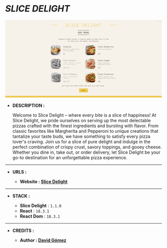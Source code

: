 # _SLICE DELIGHT_

![THUMBNAIL](resources/img/Thumbnail.png)

- **DESCRIPTION :**

  Welcome to Slice Delight – where every bite is a slice of happiness! At Slice Delight, we pride ourselves on serving up the most delectable pizzas crafted with the finest ingredients and bursting with flavor. From classic favorites like Margherita and Pepperoni to unique creations that tantalize your taste buds, we have something to satisfy every pizza lover's craving. Join us for a slice of pure delight and indulge in the perfect combination of crispy crust, savory toppings, and gooey cheese. Whether you dine in, take out, or order delivery, let Slice Delight be your go-to destination for an unforgettable pizza experience.

---

- **URLS :**

  - **Website : [Slice Delight](https://slice-delight.netlify.app)**

---

- **STACK :**

  - **Slice Delight** : `1.1.0`
  - **React** : `18.3.1`
  - **React Dom** : `18.3.1`

---

- **CREDITS :**

  - **Author : [David Gómez](https://github.com/DavidGomezToca)**

